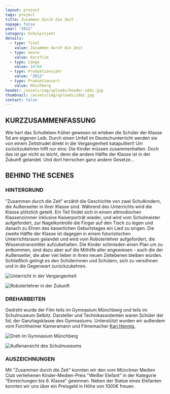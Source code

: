 ```yaml
---
layout: project
tags: project
title: Zusammen durch die Zeit
nopage: false
year: "2012"
category: Schulprojekt
details:
  - type: Titel
    value: Zusammen durch die Zeit
  - type: Genre
    value: Kurzfilm
  - type: Länge
    value: 14:04
  - type: Produktionsjahr
    value: "2012"
  - type: Produktionsort
    value: Münchberg
header: /assets/img/uploads/header-zddz.jpg
thumbnail: /assets/img/uploads/zddz.jpg
contact: false
---
```

## KURZ­ZUSAMMEN­FASSUNG

Wie hart das Schulleben früher gewesen ist erleben die Schüler der Klasse 5d am eigenen Leib. Durch einen Unfall im Deutschunterricht werden sie von einem Zeitstrudel direkt in die Vergangenheit katapultiert! Um zurückzukehren hilft nur eins: Die Kinder müssen zusammenhalten. Doch das ist gar nicht so leicht, denn die andere Hälfte der Klasse ist in der Zukunft gelandet. Und dort herrschen ganz andere Gesetze…

## BEHIND THE SCENES

### HINTERGRUND

"Zusammen durch die Zeit" erzählt die Geschichte von zwei Schulkindern, die Außenseiter in ihrer Klasse sind. Während des Unterrichts wird die Klasse plötzlich geteilt. Ein Teil findet sich in einem altmodischen Klassenzimmer inklusive Kaiserporträt wieder, und wird vom Schulmeister aufgefordert, zur Nagelkontrolle die Finger auf den Tisch zu legen und danach zu Ehren des kaiserlichen Geburtstages ein Lied zu singen. Die zweite Hälfte der Klasse ist dagegen in einem futuristischen Unterrichtsraum gelandet und wird vom Roboterlehrer aufgefordert, die Wissenstransmitter aufzubehalten. Die Kinder schmieden einen Plan um zu entkommen, sind dazu aber auf die Mithilfe aller angewiesen - auch die der Außenseiter, die aber viel lieber in ihren neuen Zeitebenen bleiben würden. Schließlich gelingt es den Schülerinnen und Schülern, sich zu versöhnen und in die Gegenwart zurückzukehren.

![Unterricht in der Vergangenheit](/assets/img/uploads/zddz1.jpg "Unterricht in der Vergangenheit")

![Roboterlehrer in der Zukunft](/assets/img/uploads/zddz2.jpg "Roboterlehrer in der Zukunft")



### DREHARBEITEN

Gedreht wurde der Film teils im Gymnasium Münchberg und teils im Schulmuseum Selbitz. Darsteller und Technikassistenten waren Schüler der 5d, der Ganztagsklasse des Gymnasiums. Unterstützt wurden wir außerdem vom Forchheimer Kameramann und Filmemacher [Kari Hennig.](https://arbeitskreis.video/portrait/kari)

![Dreh im Gymnasium Münchberg](/assets/img/uploads/zddz3.jpg "Dreh im Gymnasium Münchberg")

![Außenansicht des Schulmuseums](/assets/img/uploads/zddz4.jpg "Außenansicht des Schulmuseums")



### AUSZEICHNUNGEN

Mit "Zusammen durch die Zeit" konnten wir den vom Münchner Medien Club verliehenen Kinder-Medien-Preis "Weißer Elefant" in der Kategorie "Einreichungen bis 6. Klasse" gewinnen. Neben der Statue eines Elefanten konnten wir uns über ein Preisgeld in Höhe von 1000€ freuen.